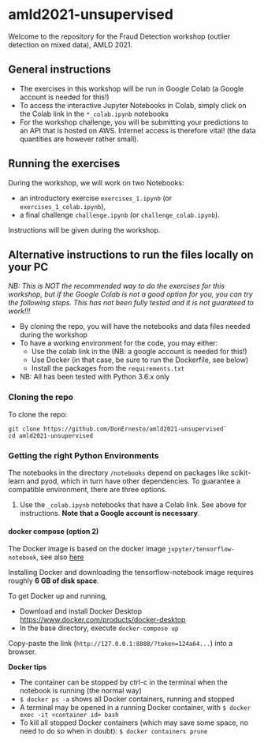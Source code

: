 # amld2021-unsupervised
Welcome to the repository for the Fraud Detection workshop (outlier detection on mixed data), AMLD 2021.

## General instructions
- The exercises in this workshop will be run in Google Colab (a Google account is needed for this!)
- To access the interactive Jupyter Notebooks in Colab, simply click on the Colab link in the `*_colab.ipynb` notebooks
- For the workshop challenge, you will be submitting your predictions to an API that is hosted on AWS. Internet access is therefore vital! (the data quantities are however rather small).

## Running the exercises
During the workshop, we will work on two Notebooks:
- an introductory exercise `exercises_1.ipynb` (or `exercises_1_colab.ipynb`),
- a final challenge `challenge.ipynb` (or `challenge_colab.ipynb`).

Instructions will be given during the workshop.


## Alternative instructions to run the files locally on your PC
*NB: This is NOT the recommended way to do the exercises for this workshop, but if the Google Colab is not a good option for you, you can try the following steps. This has not been fully tested and it is not guarateed to work!!!*


- By cloning the repo, you will have the notebooks and data files needed during the workshop
- To have a working environment for the code, you may either:
    - Use the colab link in the  (NB: a google account is needed for this!)
    - Use Docker (in that case, be sure to run the Dockerfile, see below)
    - Install the packages from the `requirements.txt`
- NB: All has been tested with Python 3.6.x only



### Cloning the repo
To clone the repo:

```
git clone https://github.com/DonErnesto/amld2021-unsupervised`
cd amld2021-unsupervised
```

### Getting the right Python Environments

The notebooks in the directory `/notebooks`  depend on packages like scikit-learn and pyod, which in turn have other dependencies. To guarantee a compatible environment, there are three options.

1. Use the `_colab.ipynb` notebooks that have a Colab link. See above for instructions. **Note that a Google account is necessary**.

#### docker compose (option 2)
The Docker image is based on the docker image `jupyter/tensorflow-notebook`, see also [here](https://jupyter-stacks.readthedocs.io/en/latest/using/selecting.html#jupyter-tensorflow-notebook)


Installing Docker and downloading the tensorflow-notebook image requires roughly **6 GB of disk space**.

To get Docker up and running,
- Download and install Docker Desktop https://www.docker.com/products/docker-desktop
- In the base directory, execute `docker-compose up`

Copy-paste the link (`http://127.0.0.1:8888/?token=124a64...`) into a browser.

**Docker tips**
- The container can be stopped by ctrl-c in the terminal when the notebook is running (the normal way)
- `$ docker ps -a` shows all Docker containers, running and stopped
- A terminal may be opened in a running Docker container, with `$ docker exec -it <container id> bash`
- To kill all stopped Docker containers (which may save some space, no need to do so when in doubt):
`$ docker containers prune`
